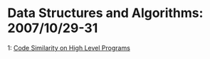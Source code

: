 # Data Structures and Algorithms: 2007/10/29-31  
1: [Code Similarity on High Level Programs](https://doi.org/10.48550/arXiv.0710.5547)  